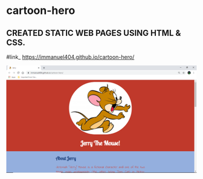 # cartoon-hero

## CREATED STATIC WEB PAGES USING HTML & CSS.
#link_ https://immanuel404.github.io/cartoon-hero/

![](img/jerry.png)
